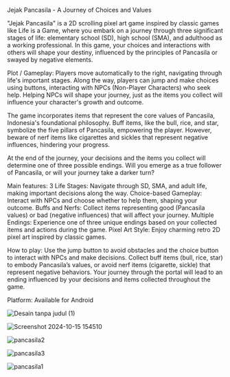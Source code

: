 Jejak Pancasila - A Journey of Choices and Values

"Jejak Pancasila" is a 2D scrolling pixel art game inspired by classic games like Life is a Game, where you embark on a journey through three significant stages of life: elementary school (SD), high school (SMA), and adulthood as a working professional. In this game, your choices and interactions with others will shape your destiny, influenced by the principles of Pancasila or swayed by negative elements.

Plot / Gameplay:
Players move automatically to the right, navigating through life's important stages. Along the way, players can jump and make choices using buttons, interacting with NPCs (Non-Player Characters) who seek help. Helping NPCs will shape your journey, just as the items you collect will influence your character's growth and outcome.

The game incorporates items that represent the core values of Pancasila, Indonesia's foundational philosophy. Buff items, like the bull, rice, and star, symbolize the five pillars of Pancasila, empowering the player. However, beware of nerf items like cigarettes and sickles that represent negative influences, hindering your progress.

At the end of the journey, your decisions and the items you collect will determine one of three possible endings. Will you emerge as a true follower of Pancasila, or will your journey take a darker turn?

Main features:
3 Life Stages: Navigate through SD, SMA, and adult life, making important decisions along the way.
Choice-based Gameplay: Interact with NPCs and choose whether to help them, shaping your outcome.
Buffs and Nerfs: Collect items representing good (Pancasila values) or bad (negative influences) that will affect your journey.
Multiple Endings: Experience one of three unique endings based on your collected items and actions during the game.
Pixel Art Style: Enjoy charming retro 2D pixel art inspired by classic games.

How to play:
Use the jump button to avoid obstacles and the choice button to interact with NPCs and make decisions.
Collect buff items (bull, rice, star) to embody Pancasila’s values, or avoid nerf items (cigarette, sickle) that represent negative behaviors.
Your journey through the portal will lead to an ending influenced by your decisions and items collected throughout the game.

Platform:
Available for Android

![Desain tanpa judul (1)](https://github.com/user-attachments/assets/db237ecd-4b3c-442d-a91a-07a1ecc6e54b)

![Screenshot 2024-10-15 154510](https://github.com/user-attachments/assets/98af59a0-167f-487a-8633-ce44116c69fd)

![pancasila2](https://github.com/user-attachments/assets/d305071b-9d5c-4968-8f30-8338f31402fe)

![pancasila3](https://github.com/user-attachments/assets/0bc1fbd1-1e43-4c9f-a449-b01fc6f1a586)

![pancasila1](https://github.com/user-attachments/assets/04a52bce-1fcf-44b9-b0a9-55d090642236)


